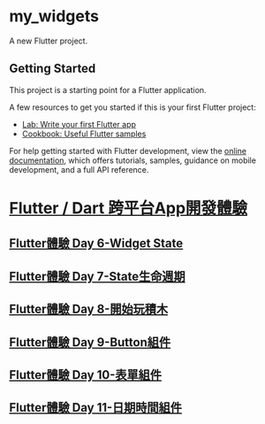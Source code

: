 # my_widgets

A new Flutter project.

## Getting Started

This project is a starting point for a Flutter application.

A few resources to get you started if this is your first Flutter project:

- [Lab: Write your first Flutter app](https://docs.flutter.dev/get-started/codelab)
- [Cookbook: Useful Flutter samples](https://docs.flutter.dev/cookbook)

For help getting started with Flutter development, view the
[online documentation](https://docs.flutter.dev/), which offers tutorials,
samples, guidance on mobile development, and a full API reference.

# [Flutter / Dart 跨平台App開發體驗](https://ithelp.ithome.com.tw/users/20089214/ironman/3872)
## [Flutter體驗 Day 6-Widget State](https://ithelp.ithome.com.tw/articles/10262135)
## [Flutter體驗 Day 7-State生命週期](https://ithelp.ithome.com.tw/articles/10262145)
## [Flutter體驗 Day 8-開始玩積木](https://ithelp.ithome.com.tw/articles/10263750)
## [Flutter體驗 Day 9-Button組件](https://ithelp.ithome.com.tw/articles/10263751)
## [Flutter體驗 Day 10-表單組件](https://ithelp.ithome.com.tw/articles/10263753)
## [Flutter體驗 Day 11-日期時間組件](https://ithelp.ithome.com.tw/articles/10263754)